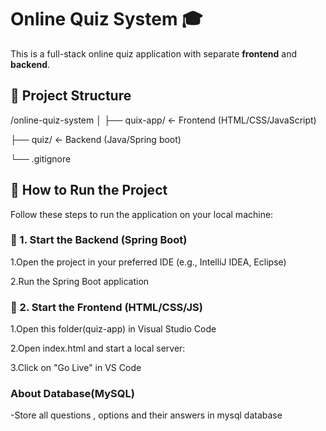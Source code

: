 # Online Quiz System 🎓

This is a full-stack online quiz application with separate **frontend** and **backend**.

## 📁 Project Structure

/online-quiz-system
│
├── quix-app/ ← Frontend (HTML/CSS/JavaScript)

├── quiz/ ← Backend (Java/Spring boot)

└── .gitignore

## 🚀 How to Run the Project

Follow these steps to run the application on your local machine:

### 🔹 1. Start the Backend (Spring Boot)
1.Open the project in your preferred IDE (e.g., IntelliJ IDEA, Eclipse)

2.Run the Spring Boot application

### 🔹 2. Start the Frontend (HTML/CSS/JS)
1.Open this folder(quiz-app) in Visual Studio Code

2.Open index.html and start a local server:

3.Click on "Go Live"  in VS Code

###  About Database(MySQL)
-Store all questions , options and their answers in mysql database
